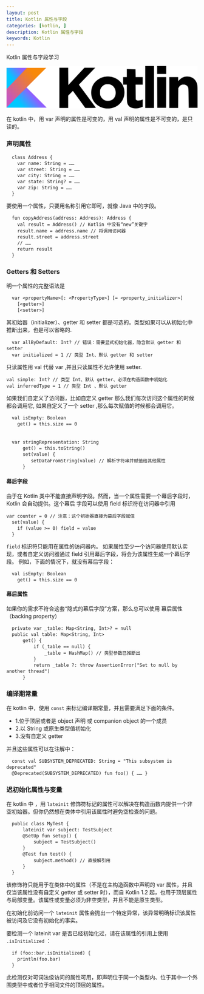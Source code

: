 ```yaml
---
layout: post
title: Kotlin 属性与字段
categories: [kotlin, ]
description: Kotlin 属性与字段
keywords: Kotlin
---
```


Kotlin 属性与字段学习

![](/images/posts/kotlin/Kotlin_logo.png)

在 kotlin 中，用 var 声明的属性是可变的，用  val 声明的属性是不可变的，是只读的。


### 声明属性
```
  class Address {
    var name: String = ……
    var street: String = ……
    var city: String = ……
    var state: String? = ……
    var zip: String = ……
  }
```
要使⽤⼀个属性，只要⽤名称引⽤它即可，就像 Java 中的字段。

```
  fun copyAddress(address: Address): Address {
    val result = Address() // Kotlin 中没有“new”关键字
    result.name = address.name // 将调⽤访问器
    result.street = address.street
    // ……
    return result
  }
```
### Getters 和 Setters

明⼀个属性的完整语法是

```
  var <propertyName>[: <PropertyType>] [= <property_initializer>]
    [<getter>]
    [<setter>]
```

其初始器（initializer）、getter 和 setter 都是可选的。类型如果可以从初始化中推断出来，也是可以省略的.

```
  var allByDefault: Int? // 错误：需要显式初始化器，隐含默认 getter 和 setter
  var initialized = 1 // 类型 Int、默认 getter 和 setter
```

只读属性用 val 代替 var ,并且只读属性不允许使用  setter.

```
val simple: Int? // 类型 Int、默认 getter、必须在构造函数中初始化
val inferredType = 1 // 类型 Int 、默认 getter

```
如果我们自定义了访问器，比如自定义 getter 那么我们每次访问这个属性的时候都会调用它, 如果自定义了一个 setter ,那么每次赋值的时候都会调用它。

```
  val isEmpty: Boolean
    get() = this.size == 0


  var stringRepresentation: String
      get() = this.toString()
      set(value) {
         setDataFromString(value) // 解析字符串并赋值给其他属性
      }
```
#### 幕后字段

由于在 Kotlin 类中不能直接声明字段。然⽽，当⼀个属性需要⼀个幕后字段时，Kotlin 会⾃动提供。这个幕后
字段可以使⽤ field 标识符在访问器中引⽤

```
var counter = 0 // 注意：这个初始器直接为幕后字段赋值
  set(value) {
    if (value >= 0) field = value
  }
```
`field` 标识符只能⽤在属性的访问器内。
如果属性⾄少⼀个访问器使⽤默认实现，或者⾃定义访问器通过 field 引⽤幕后字段，将会为该属性⽣成⼀个幕后字段。
例如，下⾯的情况下，就没有幕后字段：

```
  val isEmpty: Boolean
    get() = this.size == 0
```
#### 幕后属性

如果你的需求不符合这套“隐式的幕后字段”⽅案，那么总可以使⽤ 幕后属性（backing property）

```
  private var _table: Map<String, Int>? = null
  public val table: Map<String, Int>
      get() {
          if (_table == null) {
              _table = HashMap() // 类型参数已推断出
          }
          return _table ?: throw AssertionError("Set to null by another thread")
      }
```

### 编译期常量

在 kotlin 中，使用 `const` 来标记编译期常量，并且需要满足下面的条件。

- 1.位于顶层或者是 object 声明 或 companion object 的⼀个成员
- 2.以 String 或原⽣类型值初始化
- 3.没有⾃定义 getter

并且这些属性可以在注解中：

```
  const val SUBSYSTEM_DEPRECATED: String = "This subsystem is deprecated"
  @Deprecated(SUBSYSTEM_DEPRECATED) fun foo() { …… }
```

### 迟初始化属性与变量

在 kotlin 中 ，用 `lateinit` 修饰符标记的属性可以解决在构造函数内提供⼀个⾮空初始器。但你仍然想在类体中引⽤该属性时避免空检查的问题。

```
  public class MyTest {
      lateinit var subject: TestSubject
      @SetUp fun setup() {
          subject = TestSubject()
      } 
      @Test fun test() {
          subject.method() // 直接解引⽤
      }
  }
```
该修饰符只能⽤于在类体中的属性（不是在主构造函数中声明的 var 属性，并且仅当该属性没有⾃定义 getter 或 setter 时），⽽⾃ Kotlin 1.2 起，也⽤于顶层属性与局部变量。该属性或变量必须为⾮空类型，并且不能是原⽣类型。

在初始化前访问⼀个 `lateinit` 属性会抛出⼀个特定异常，该异常明确标识该属性被访问及它没有初始化的事实。

要检测⼀个 lateinit var 是否已经初始化过，请在该属性的引⽤上使⽤ `.isInitialized` ：

```
  if (foo::bar.isInitialized) {
    println(foo.bar)
  }
```
此检测仅对可词法级访问的属性可⽤，即声明位于同⼀个类型内、位于其中⼀个外围类型中或者位于相同⽂件的顶层的属性。






